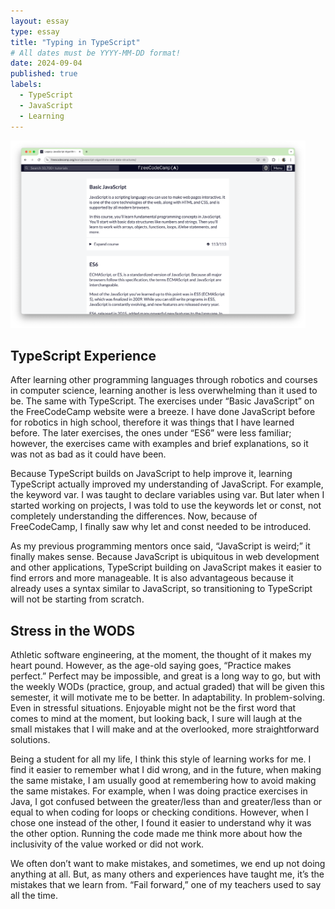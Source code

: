 ```yaml
---
layout: essay
type: essay
title: "Typing in TypeScript"
# All dates must be YYYY-MM-DD format!
date: 2024-09-04
published: true
labels:
  - TypeScript
  - JavaScript
  - Learning
---
```


<img height="300px" class="rounded float-start pe-4" src="../img/typescript_picture.png">

## TypeScript Experience
After learning other programming languages through robotics and courses in computer science, learning another is less overwhelming than it used to be. The same with TypeScript. The exercises under “Basic JavaScript” on the FreeCodeCamp website were a breeze. I have done JavaScript before for robotics in high school, therefore it was things that I have learned before. The later exercises, the ones under “ES6” were less familiar; however, the exercises came with examples and brief explanations, so it was not as bad as it could have been.

Because TypeScript builds on JavaScript to help improve it, learning TypeScript actually improved my understanding of JavaScript. For example, the keyword var. I was taught to declare variables using var. But later when I started working on projects, I was told to use the keywords let or const, not completely understanding the differences. Now, because of FreeCodeCamp, I finally saw why let and const needed to be introduced.

As my previous programming mentors once said, “JavaScript is weird;” it finally makes sense. Because JavaScript is ubiquitous in web development and other applications, TypeScript building on JavaScript makes it easier to find errors and more manageable. It is also advantageous because it already uses a syntax similar to JavaScript, so transitioning to TypeScript will not be starting from scratch.


## Stress in the WODS
Athletic software engineering, at the moment, the thought of it makes my heart pound. However, as the age-old saying goes, “Practice makes perfect.” Perfect may be impossible, and great is a long way to go, but with the weekly WODs (practice, group, and actual graded) that will be given this semester, it will motivate me to be better. In adaptability. In problem-solving. Even in stressful situations. Enjoyable might not be the first word that comes to mind at the moment, but looking back, I sure will laugh at the small mistakes that I will make and at the overlooked, more straightforward solutions.

Being a student for all my life, I think this style of learning works for me. I find it easier to remember what I did wrong, and in the future, when making the same mistake, I am usually good at remembering how to avoid making the same mistakes. For example, when I was doing practice exercises in Java, I got confused between the greater/less than and greater/less than or equal to when coding for loops or checking conditions. However, when I chose one instead of the other, I found it easier to understand why it was the other option. Running the code made me think more about how the inclusivity of the value worked or did not work.

We often don’t want to make mistakes, and sometimes, we end up not doing anything at all. But, as many others and experiences have taught me, it’s the mistakes that we learn from. “Fail forward,” one of my teachers used to say all the time.
